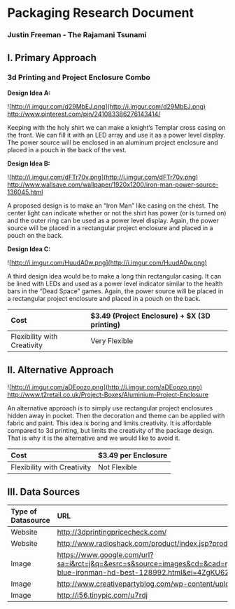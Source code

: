 # Packaging Research Document #
### Justin Freeman - The Rajamani Tsunami ###



## I. Primary Approach ##
### 3d Printing and Project Enclosure Combo ###

**Design Idea A:**

![http://i.imgur.com/d29MbEJ.png](http://i.imgur.com/d29MbEJ.png)
http://www.pinterest.com/pin/241083386276143414/

Keeping with the holy shirt we can make a knight’s Templar cross casing on the front. We can fill it with an LED array and use it as a power level display.  The power source will be enclosed in an aluminum project enclosure and placed in a pouch in the back of the vest.

**Design Idea B:**

![http://i.imgur.com/dFTr70v.png](http://i.imgur.com/dFTr70v.png)
http://www.wallsave.com/wallpaper/1920x1200/iron-man-power-source-136045.html

A proposed design is to make an “Iron Man” like casing on the chest.  The center light can indicate whether or not the shirt has power (or is turned on) and the outer ring can be used as a power level display. Again, the power source will be placed in a rectangular project enclosure and placed in a pouch on the back.

**Design Idea C:**

![http://i.imgur.com/HuudA0w.png](http://i.imgur.com/HuudA0w.png)

A third design idea would be to make a long thin rectangular casing.  It can be lined with LEDs and used as a power level indicator similar to the health bars in the “Dead Space” games. Again, the power source will be placed in a rectangular project enclosure and placed in a pouch on the back.

|Cost|$3.49 (Project Enclosure) + $X (3D printing)|
|:---|:-------------------------------------------|
|Flexibility with Creativity|Very Flexible|

## II. Alternative Approach ##

![http://i.imgur.com/aDEoozo.png](http://i.imgur.com/aDEoozo.png)
http://www.t2retail.co.uk/Project-Boxes/Aluminium-Project-Enclosure

An alternative approach is to simply use rectangular project enclosures hidden away in pocket.  Then the decoration and theme can be applied with fabric and paint.  This idea is boring and limits creativity. It is affordable compared to 3d printing, but limits the creativity of the package design. That is why it is the alternative and we would like to avoid it.

|Cost|$3.49 per Enclosure|
|:---|:------------------|
|Flexibility with Creativity|Not Flexible|

## III. Data Sources ##

|Type of Datasource|URL|Using in Prototype|
|:-----------------|:--|:-----------------|
|Website|http://3dprintingpricecheck.com/|Yes|
|Website|http://www.radioshack.com/product/index.jsp?productId=2062217|Yes|
|Image|https://www.google.com/url?sa=i&rct=j&q=&esrc=s&source=images&cd=&cad=rja&docid=CweEsTLLoHIcDM&tbnid=i10URZUxhuuNwM:&ved=0CAUQjRw&url=http%3A%2F%2Fwww.wallsave.com%2Fwallpaper%2F1920x1200%2Flight-blue-ironman-hd-best-128992.html&ei=4ZgKU62zIcWfqwG5voHoDQ&psig=AFQjCNF2IFkkcCo_kVrPq_vHnTANRMIO7g&ust=1393289815699357|Maybe|
|Image|http://www.creativepartyblog.com/wp-content/uploads/2009/09/Knights-Templar-Cross-Template|Maybe|
|Image|http://i56.tinypic.com/u7rdj|Maybe|